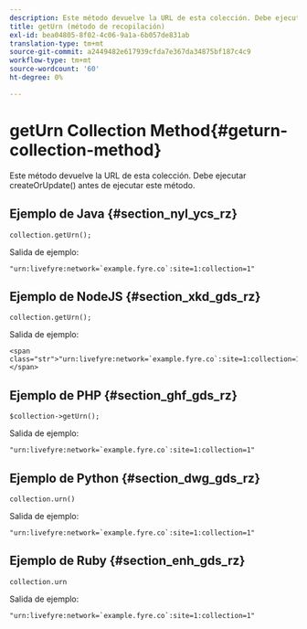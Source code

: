 ```yaml
---
description: Este método devuelve la URL de esta colección. Debe ejecutar createOrUpdate() antes de ejecutar este método.
title: getUrn (método de recopilación)
exl-id: bea04805-8f02-4c06-9a1a-6b057de831ab
translation-type: tm+mt
source-git-commit: a2449482e617939cfda7e367da34875bf187c4c9
workflow-type: tm+mt
source-wordcount: '60'
ht-degree: 0%

---
```


# getUrn Collection Method{#geturn-collection-method}

Este método devuelve la URL de esta colección. Debe ejecutar createOrUpdate() antes de ejecutar este método.

## Ejemplo de Java {#section_nyl_ycs_rz}

```
collection.getUrn(); 
```

Salida de ejemplo:

```
"urn:livefyre:network=`example.fyre.co`:site=1:collection=1" 
```

## Ejemplo de NodeJS {#section_xkd_gds_rz}

```
collection.getUrn(); 
```

Salida de ejemplo:

```
<span class="str">"urn:livefyre:network=`example.fyre.co`:site=1:collection=1"</span>
```

## Ejemplo de PHP {#section_ghf_gds_rz}

```
$collection->getUrn(); 
```

Salida de ejemplo:

```
"urn:livefyre:network=`example.fyre.co`:site=1:collection=1" 
```

## Ejemplo de Python {#section_dwg_gds_rz}

```
collection.urn() 
```

Salida de ejemplo:

```
"urn:livefyre:network=`example.fyre.co`:site=1:collection=1" 
```

## Ejemplo de Ruby {#section_enh_gds_rz}

```
collection.urn
```

Salida de ejemplo:

```
"urn:livefyre:network=`example.fyre.co`:site=1:collection=1" 
```
